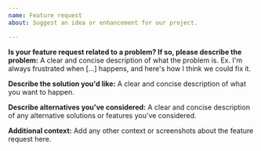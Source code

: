 ```yaml
---
name: Feature request
about: Suggest an idea or enhancement for our project.

---
```


**Is your feature request related to a problem? If so, please describe the problem:**
A clear and concise description of what the problem is. Ex. I'm always frustrated when [...] happens, and here's how I think we could fix it.

**Describe the solution you'd like:**
A clear and concise description of what you want to happen.

**Describe alternatives you've considered:**
A clear and concise description of any alternative solutions or features you've considered.

**Additional context:**
Add any other context or screenshots about the feature request here.

